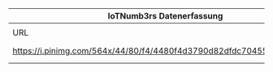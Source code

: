 |IoTNumb3rs Datenerfassung|||||||||||
| ---- | ---- | ---- | ---- | ---- | ---- | ---- | ---- | ---- | ---- | ---- |
||||||||||||
|URL|home_url|filename|device_class|device_count|market_class|market_volume|prognosis_year|publication_year|authorship_class|Dropbox folder|
|https://i.pinimg.com/564x/44/80/f4/4480f4d3790d82dfdc70455ffd5cef8f.jpg|42125|file8_4480f4d3790d82dfdc70455ffd5cef8f.jpg||||||||JinlinHolic/20190113-1200|
